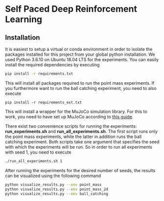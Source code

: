 # Self Paced Deep Reinforcement Learning

## Installation

It is easiest to setup a virtual or conda environment in order to isolate the packages installed for this project from your global python installation. We used Python 3.6.10 on Ubuntu 18.04 LTS for the experiments. You can easily install the required dependencies by executing
```bash
pip install -r requirements.txt
```

This will install all packages required to run the point mass experiments. If you furthermore want to run the ball catching experiment, you need to also execute
```
pip install -r requirements_ext.txt
```
This will install a wrapper for the MuJoCo simulation library. For this to work, you need to have set up MuJoCo according to [this guide](https://github.com/openai/mujoco-py).

There exist two convenience scripts for running the experiments: **run_experiments.sh** and **run_all_experiments.sh**. The first script runs only the point mass experiments, while the latter in addition runs the ball catching experiment. Both scripts take one argument that specifies the seed with which the experiments will be run. So in order to run all experiments with seed 1, you need to execute
```bash
./run_all_experiments.sh 1
```

After running the experiments for the desired number of seeds, the results can be visualized using the following command
```bash
python visualize_results.py --env point_mass
python visualize_results.py --env point_mass_2d
python visualize_results.py --env ball_catching
```
